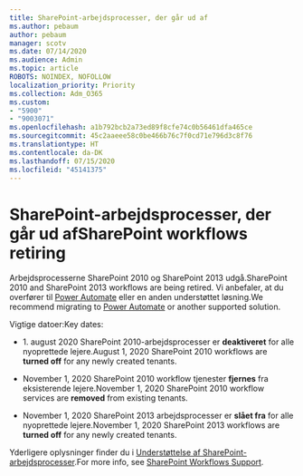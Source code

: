 ```yaml
---
title: SharePoint-arbejdsprocesser, der går ud af
ms.author: pebaum
author: pebaum
manager: scotv
ms.date: 07/14/2020
ms.audience: Admin
ms.topic: article
ROBOTS: NOINDEX, NOFOLLOW
localization_priority: Priority
ms.collection: Adm_O365
ms.custom:
- "5900"
- "9003071"
ms.openlocfilehash: a1b792bcb2a73ed89f8cfe74c0b56461dfa465ce
ms.sourcegitcommit: 45c2aaeee58c0be466b76c7f0cd71e796d3c8f76
ms.translationtype: HT
ms.contentlocale: da-DK
ms.lasthandoff: 07/15/2020
ms.locfileid: "45141375"
---
```

# <a name="sharepoint-workflows-retiring"></a><span data-ttu-id="3e14a-102">SharePoint-arbejdsprocesser, der går ud af</span><span class="sxs-lookup"><span data-stu-id="3e14a-102">SharePoint workflows retiring</span></span>

<span data-ttu-id="3e14a-103">Arbejdsprocesserne SharePoint 2010 og SharePoint 2013 udgå.</span><span class="sxs-lookup"><span data-stu-id="3e14a-103">SharePoint 2010 and SharePoint 2013 workflows are being retired.</span></span> <span data-ttu-id="3e14a-104">Vi anbefaler, at du overfører til [Power Automate](https://docs.microsoft.com/power-automate/getting-started) eller en anden understøttet løsning.</span><span class="sxs-lookup"><span data-stu-id="3e14a-104">We recommend migrating to [Power Automate](https://docs.microsoft.com/power-automate/getting-started) or another supported solution.</span></span> 

<span data-ttu-id="3e14a-105">Vigtige datoer:</span><span class="sxs-lookup"><span data-stu-id="3e14a-105">Key dates:</span></span>

- <span data-ttu-id="3e14a-106">1. august 2020 SharePoint 2010-arbejdsprocesser er **deaktiveret** for alle nyoprettede lejere.</span><span class="sxs-lookup"><span data-stu-id="3e14a-106">August 1, 2020 SharePoint 2010 workflows are **turned off** for any newly created tenants.</span></span>

- <span data-ttu-id="3e14a-107">November 1, 2020 SharePoint 2010 workflow tjenester **fjernes** fra eksisterende lejere.</span><span class="sxs-lookup"><span data-stu-id="3e14a-107">November 1, 2020 SharePoint 2010 workflow services are **removed** from existing tenants.</span></span>

- <span data-ttu-id="3e14a-108">November 1, 2020 SharePoint 2013 arbejdsprocesser er **slået fra** for alle nyoprettede lejere.</span><span class="sxs-lookup"><span data-stu-id="3e14a-108">November 1, 2020 SharePoint 2013 workflows are **turned off** for any newly created tenants.</span></span>

<span data-ttu-id="3e14a-109">Yderligere oplysninger finder du i [Understøttelse af SharePoint-arbejdsprocesser](https://aka.ms/sp-workflows-support).</span><span class="sxs-lookup"><span data-stu-id="3e14a-109">For more info, see [SharePoint Workflows Support](https://aka.ms/sp-workflows-support).</span></span>